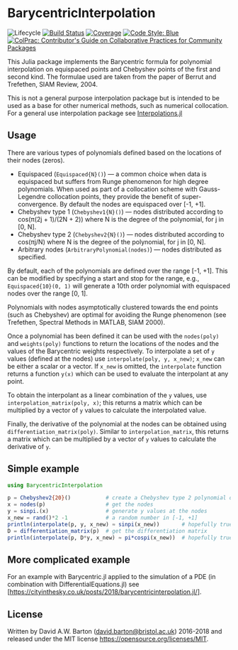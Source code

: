 # BarycentricInterpolation

![Lifecycle](https://img.shields.io/badge/lifecycle-maturing-blue.svg)
[![Build Status](https://github.com/dawbarton/BarycentricInterpolation.jl/workflows/CI/badge.svg)](https://github.com/dawbarton/BarycentricInterpolation.jl/actions)
[![Coverage](https://codecov.io/gh/dawbarton/BarycentricInterpolation.jl/branch/master/graph/badge.svg)](https://codecov.io/gh/dawbarton/BarycentricInterpolation.jl)
[![Code Style: Blue](https://img.shields.io/badge/code%20style-blue-4495d1.svg)](https://github.com/invenia/BlueStyle)
[![ColPrac: Contributor's Guide on Collaborative Practices for Community Packages](https://img.shields.io/badge/ColPrac-Contributor's%20Guide-blueviolet)](https://github.com/SciML/ColPrac)

This Julia package implements the Barycentric formula for polynomial
interpolation on equispaced points and Chebyshev points of the first and second
kind. The formulae used are taken from the paper of Berrut and Trefethen, SIAM
Review, 2004.

This is not a general purpose interpolation package but is intended to be used
as a base for other numerical methods, such as numerical collocation. For a
general use interpolation package see
[Interpolations.jl](https://github.com/JuliaMath/Interpolations.jl)

## Usage

There are various types of polynomials defined based on the locations of their 
nodes (zeros).

* Equispaced (`Equispaced{N}()`) — a common choice when data is equispaced but
  suffers from Runge phenomenon for high degree polynomials. When used as part
  of a collocation scheme with Gauss-Legendre collocation points, they provide
  the benefit of super-convergence. By default the nodes are equispaced over
  \[-1, +1\].
* Chebyshev type 1 (`Chebyshev1{N}()`) — nodes distributed according to
  cos(π(2j + 1)/(2N + 2)) where N is the degree of the polynomial, for j in
  \[0, N\].
* Chebyshev type 2 (`Chebyshev2{N}()`) — nodes distributed according to
  cos(πj/N) where N is the degree of the polynomial, for j in \[0, N\].
* Arbitrary nodes (`ArbitraryPolynomial(nodes)`) — nodes distributed as 
  specified.

By default, each of the polynomials are defined over the range \[-1, +1\].
This can be modified by specifying a start and stop for the range, e.g.,
`Equispaced{10}(0, 1)` will generate a 10th order polynomial with equispaced
nodes over the range \[0, 1\].

Polynomials with nodes asymptotically clustered towards the end points (such
as Chebyshev) are optimal for avoiding the Runge phenomenon (see Trefethen,
Spectral Methods in MATLAB, SIAM 2000).

Once a polynomial has been defined it can be used with the `nodes(poly)` and
`weights(poly)` functions to return the locations of the nodes and the values
of the Barycentric weights respectively. To interpolate a set of `y` values
(defined at the nodes) use `interpolate(poly, y, x_new)`; `x_new` can be
either a scalar or a vector. If `x_new` is omitted, the `interpolate` function
returns a function `y(x)` which can be used to evaluate the interpolant at any
point.

To obtain the interpolant as a linear combination of the `y` values, use
`interpolation_matrix(poly, x)`; this returns a matrix which can be multiplied
by a vector of `y` values to calculate the interpolated value.

Finally, the derivative of the polynomial at the nodes can be obtained using
`differentiation_matrix(poly)`. Similar to `interpolation_matrix`, this returns
a matrix which can be multiplied by a vector of `y` values to calculate the
derivative of `y`.

## Simple example

```julia
using BarycentricInterpolation

p = Chebyshev2{20}()           # create a Chebyshev type 2 polynomial of order 20
x = nodes(p)                   # get the nodes
y = sinpi.(x)                  # generate y values at the nodes
x_new = rand()*2 -1            # a random number in [-1, +1]
println(interpolate(p, y, x_new) ≈ sinpi(x_new))       # hopefully true!
D = differentiation_matrix(p)  # get the differentiation matrix
println(interpolate(p, D*y, x_new) ≈ pi*cospi(x_new))  # hopefully true!
```

## More complicated example

For an example with Barycentric.jl applied to the simulation of a PDE (in
combination with DifferentialEquations.jl) see
[https://cityinthesky.co.uk/posts/2018/barycentricinterpolation.jl/].

## License

Written by David A.W. Barton (david.barton@bristol.ac.uk) 2016-2018 and released
under the MIT license <https://opensource.org/licenses/MIT>.
